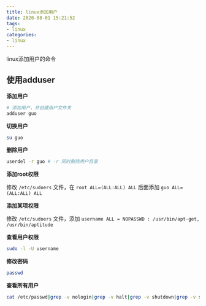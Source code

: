 ```yaml
---
title: linux添加用户
date: 2020-08-01 15:21:52
tags:
- linux
categories:
- linux
---
```


linux添加用户的命令

<!--more-->

## 使用adduser

**添加用户**

```bash
# 添加用户，并创建用户文件夹
adduser guo
```

**切换用户**
```bash
su guo
```

**删除用户**
```bash
userdel -r guo # -r 同时删除用户目录
```

**添加root权限**

修改 `/etc/sudoers` 文件，在 `root ALL=(ALL:ALL) ALL` 后面添加 `guo ALL=(ALL:ALL) ALL`

**添加某项权限**

修改 `/etc/sudoers` 文件，添加 `username ALL = NOPASSWD : /usr/bin/apt-get, /usr/bin/aptitude`

**查看用户权限**

```bash
sudo -l -U username
```

**修改密码**

```bash
passwd
```

**查看所有用户**
```bash
cat /etc/passwd|grep -v nologin|grep -v halt|grep -v shutdown|grep -v sync|grep -v syslog|awk -F":" '{ print $1"|"$3"|"$4 }'|more
```